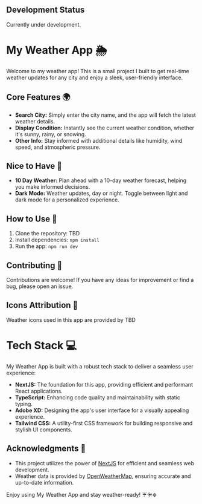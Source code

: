 ## Development Status
Currently under development.

# My Weather App 🌦️

Welcome to my weather app! This is a small project I built to get real-time weather updates for any city and enjoy a sleek, user-friendly interface.

## Core Features 🌍

- **Search City:** Simply enter the city name, and the app will fetch the latest weather details.
- **Display Condition:** Instantly see the current weather condition, whether it's sunny, rainy, or snowing.
- **Other Info:** Stay informed with additional details like humidity, wind speed, and atmospheric pressure.

## Nice to Have 🌈

- **10 Day Weather:** Plan ahead with a 10-day weather forecast, helping you make informed decisions.
- **Dark Mode:** Weather updates, day or night. Toggle between light and dark mode for a personalized experience.

## How to Use 🚀

1. Clone the repository: TBD
2. Install dependencies: `npm install`
3. Run the app: `npm run dev`

## Contributing 🤝

Contributions are welcome! If you have any ideas for improvement or find a bug, please open an issue.

## Icons Attribution 🎨

Weather icons used in this app are provided by TBD

# Tech Stack 💻

My Weather App is built with a robust tech stack to deliver a seamless user experience:

- **NextJS:** The foundation for this app, providing efficient and performant React applications.
- **TypeScript:** Enhancing code quality and maintainability with static typing.
- **Adobe XD:** Designing the app's user interface for a visually appealing experience.
- **Tailwind CSS:** A utility-first CSS framework for building responsive and stylish UI components.

## Acknowledgments 🙏

- This project utilizes the power of [NextJS](https://nextjs.org/) for efficient and seamless web development.
- Weather data is provided by [OpenWeatherMap](https://openweathermap.org/), ensuring accurate and up-to-date information.

Enjoy using My Weather App and stay weather-ready! ☔☀️❄️
